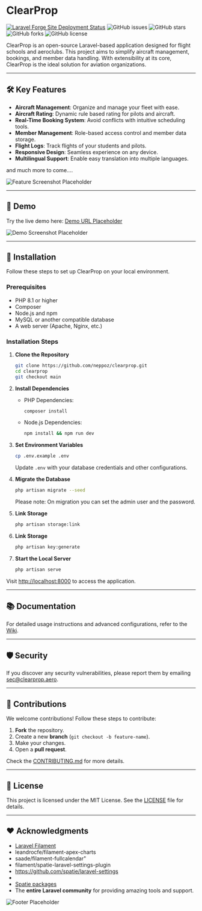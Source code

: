 # ClearProp

[![Laravel Forge Site Deployment Status](https://img.shields.io/endpoint?url=https%3A%2F%2Fforge.laravel.com%2Fsite-badges%2F2484af29-402d-4085-9241-2c934fe4aded%3Fdate%3D1&style=flat)](https://forge.laravel.com/servers/822733/sites/2404649)
![GitHub issues](https://img.shields.io/github/issues/neppoz/clearprop)
![GitHub stars](https://img.shields.io/github/stars/neppoz/clearprop)
![GitHub forks](https://img.shields.io/github/forks/neppoz/clearprop)
![GitHub license](https://img.shields.io/github/license/neppoz/clearprop)

ClearProp is an open-source Laravel-based application designed for flight schools and aeroclubs. This project aims to
simplify aircraft management, bookings, and member data handling. With extensibility at its core, ClearProp is the ideal
solution for aviation organizations.

---

## 🛠️ Key Features

- **Aircraft Management**: Organize and manage your fleet with ease.
- **Aircraft Rating**: Dynamic rule based rating for pilots and aircraft.
- **Real-Time Booking System**: Avoid conflicts with intuitive scheduling tools.
- **Member Management**: Role-based access control and member data storage.
- **Flight Logs**: Track flights of your students and pilots.
- **Responsive Design**: Seamless experience on any device.
- **Multilingual Support**: Enable easy translation into multiple languages.

and much more to come....

![Feature Screenshot Placeholder](https://via.placeholder.com/800x400.png?text=Feature+Screenshot)

---

## 🧩 Demo

Try the live demo here: [Demo URL Placeholder](#)

![Demo Screenshot Placeholder](https://via.placeholder.com/800x400.png?text=Demo+Screenshot)

---

## 🚀 Installation

Follow these steps to set up ClearProp on your local environment.

### Prerequisites

- PHP 8.1 or higher
- Composer
- Node.js and npm
- MySQL or another compatible database
- A web server (Apache, Nginx, etc.)

### Installation Steps

1. **Clone the Repository**
   ```bash
   git clone https://github.com/neppoz/clearprop.git
   cd clearprop
   git checkout main
   ```

2. **Install Dependencies**
    - PHP Dependencies:
      ```bash
      composer install
      ```
    - Node.js Dependencies:
      ```bash
      npm install && npm run dev
      ```

3. **Set Environment Variables**
   ```bash
   cp .env.example .env
   ```
   Update `.env` with your database credentials and other configurations.

4. **Migrate the Database**
   ```bash
   php artisan migrate --seed
   ```
   Please note: On migration you can set the admin user and the password.

5. **Link Storage**
   ```bash
   php artisan storage:link
   ```

6. **Link Storage**
   ```bash
   php artisan key:generate
   ```

7. **Start the Local Server**
   ```bash
   php artisan serve
   ```

Visit [http://localhost:8000](http://localhost:8000) to access the application.

---

## 📚 Documentation

For detailed usage instructions and advanced configurations, refer to
the [Wiki](https://github.com/neppoz/clearprop/wiki).

---

## 🛡️ Security

If you discover any security vulnerabilities, please report them by
emailing [sec@clearprop.aero](mailto:neppo@example.com).

---

## 🤝 Contributions

We welcome contributions! Follow these steps to contribute:

1. **Fork** the repository.
2. Create a new **branch** (`git checkout -b feature-name`).
3. Make your changes.
4. Open a **pull request**.

Check the [CONTRIBUTING.md](CONTRIBUTING.md) for more details.

---

## 📜 License

This project is licensed under the MIT License. See the [LICENSE](LICENSE) file for details.

---

## ❤️ Acknowledgments

- [Laravel Filament](https://filamentphp.com/)
- leandrocfe/filament-apex-charts
- saade/filament-fullcalendar"
- filament/spatie-laravel-settings-plugin
- https://github.com/spatie/laravel-settings
-
- [Spatie packages](https://filamentphp.com/)
- The **entire Laravel community** for providing amazing tools and support.

![Footer Placeholder](https://via.placeholder.com/800x200.png?text=Thank+You+for+using+ClearProp)
